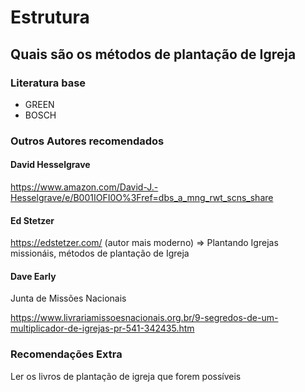 # Estrutura
## Quais são os métodos de plantação de Igreja
### Literatura base

* GREEN
* BOSCH

### Outros Autores recomendados
#### David Hesselgrave

https://www.amazon.com/David-J.-Hesselgrave/e/B001IOFI0O%3Fref=dbs_a_mng_rwt_scns_share

#### Ed Stetzer

https://edstetzer.com/ (autor mais moderno) => Plantando Igrejas missionáis, métodos de plantação de Igreja

#### Dave Early

Junta de Missões Nacionais

https://www.livrariamissoesnacionais.org.br/9-segredos-de-um-multiplicador-de-igrejas-pr-541-342435.htm

### Recomendações Extra
Ler os livros de plantação de igreja que forem possíveis
